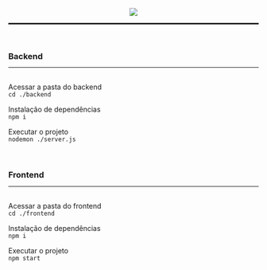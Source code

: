 <p align="center">
  <img src="https://github.com/twinsmyia/ExerSal-versao3/assets/55665877/96dfc0a0-3a8c-4275-8c0c-c1c45947dd27">
</p>
<hr style="height: 3px"/>
<br>
<h3><b>Backend</b></h3>
<hr style="height: 0.1px; margin: 0 0; margin-top: -4px"/>
</br>

Acessar a pasta do backend </br>
``cd ./backend``

Instalação de dependências </br>
``npm i``

Executar o projeto </br>
``nodemon ./server.js``

<br>
<h3><b>Frontend</b></h3>
<hr style="height: 0.1px; margin: 0 0; margin-top: -4px"/>
<br>

Acessar a pasta do frontend </br>
``cd ./frontend``

Instalação de dependências </br>
``npm i``

Executar o projeto </br>
``npm start``
